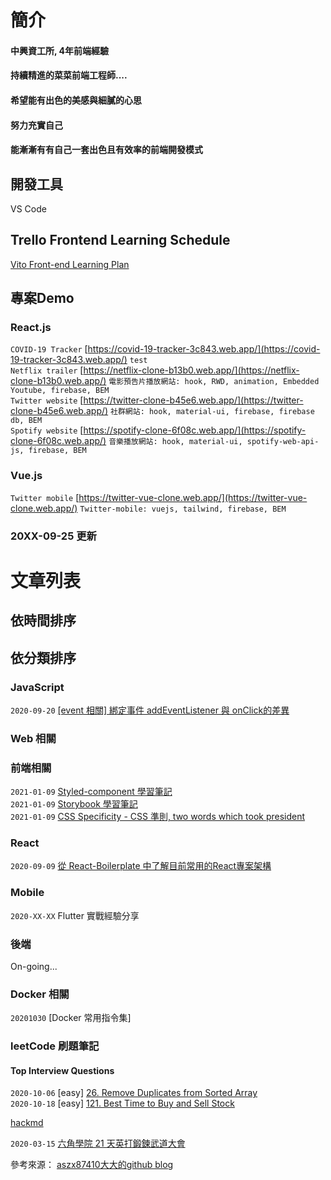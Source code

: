 # 簡介

#### 中興資工所, 4年前端經驗
#### 持續精進的菜菜前端工程師....
#### 希望能有出色的美感與細膩的心思
#### 努力充實自己
#### 能漸漸有有自己一套出色且有效率的前端開發模式


## 開發工具
VS Code

## Trello Frontend Learning Schedule
[Vito Front-end Learning Plan](https://trello.com/b/tIgOBF3j/vito-front-end-learning-plan)

## 專案Demo

### React.js
`COVID-19 Tracker`  [https://covid-19-tracker-3c843.web.app/](https://covid-19-tracker-3c843.web.app/)  `test` <br />
`Netflix trailer`  [https://netflix-clone-b13b0.web.app/](https://netflix-clone-b13b0.web.app/)  `電影預告片播放網站: hook, RWD, animation, Embedded Youtube, firebase, BEM`<br />
`Twitter website`  [https://twitter-clone-b45e6.web.app/](https://twitter-clone-b45e6.web.app/)  `社群網站: hook, material-ui, firebase, firebase db, BEM`<br />
`Spotify website`  [https://spotify-clone-6f08c.web.app/](https://spotify-clone-6f08c.web.app/)  `音樂播放網站: hook, material-ui, spotify-web-api-js, firebase, BEM`<br />

### Vue.js
`Twitter mobile`  [https://twitter-vue-clone.web.app/](https://twitter-vue-clone.web.app/)  `Twitter-mobile: vuejs, tailwind, firebase, BEM` <br />

### 20XX-09-25 更新

# 文章列表

## 依時間排序


## 依分類排序

### JavaScript
`2020-09-20`  [[event 相關] 綁定事件 addEventListener 與 onClick的差異](https://github.com/digleg/blog/issues/4)  


### Web 相關

### 前端相關
`2021-01-09` [Styled-component 學習筆記](https://github.com/digleg/blog/issues/8)<br>
`2021-01-09` [Storybook 學習筆記](https://github.com/digleg/blog/issues/9)<br>
`2021-01-09` [CSS Specificity - CSS 準則, two words which took president](https://developer.mozilla.org/en-US/docs/Web/CSS/Specificity)

### React
`2020-09-09`  [從 React-Boilerplate 中了解目前常用的React專案架構](https://github.com/digleg/blog/issues/1)  

### Mobile
`2020-XX-XX`  Flutter 實戰經驗分享

### 後端
On-going...

### Docker 相關
`20201030` [Docker 常用指令集]

### leetCode 刷題筆記

#### Top Interview Questions

`2020-10-06`  [easy] [26. Remove Duplicates from Sorted Array](https://hackmd.io/CpM-UdH2TkWSaxD-fJMl3A?view#easy-26-Remove-Duplicates-from-Sorted-Array) <br>
`2020-10-18`  [easy] [121. Best Time to Buy and Sell Stock](https://hackmd.io/CpM-UdH2TkWSaxD-fJMl3A?both#easy-121-Best-Time-to-Buy-and-Sell-Stock)

[hackmd](https://hackmd.io/CpM-UdH2TkWSaxD-fJMl3A)

`2020-03-15` [六角學院 21 天英打鍛鍊武道大會](https://github.com/digleg/blog/issues/2)


參考來源： [aszx87410大大的github blog](https://github.com/aszx87410/blog)
